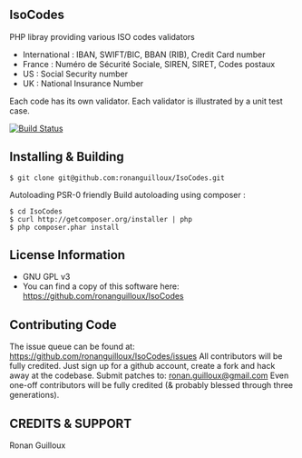IsoCodes
--------

PHP libray providing various ISO codes validators

* International : IBAN, SWIFT/BIC, BBAN (RIB), Credit Card number
* France : Numéro de Sécurité Sociale, SIREN, SIRET, Codes postaux
* US : Social Security number
* UK : National Insurance Number

Each code has its own validator.
Each validator is illustrated by a unit test case.


[![Build Status](https://secure.travis-ci.org/ronanguilloux/IsoCodes.png?branch=master)](http://travis-ci.org/ronanguilloux/IsoCodes)

Installing & Building
---------------------

    $ git clone git@github.com:ronanguilloux/IsoCodes.git

Autoloading PSR-0 friendly
Build autoloading using composer :

    $ cd IsoCodes
    $ curl http://getcomposer.org/installer | php
    $ php composer.phar install


License Information
-------------------

* GNU GPL v3
* You can find a copy of this software here: https://github.com/ronanguilloux/IsoCodes


Contributing Code
-----------------

The issue queue can be found at: https://github.com/ronanguilloux/IsoCodes/issues
All contributors will be fully credited. Just sign up for a github account, create a fork and hack away at the codebase.
Submit patches to: ronan.guilloux@gmail.com
Even one-off contributors will be fully credited (& probably blessed through three generations).

CREDITS & SUPPORT
-----------------

Ronan Guilloux
